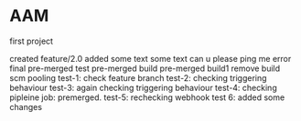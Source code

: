 # AAM

first project

created feature/2.0
added some text
some text
can u please ping me error
final pre-merged test
pre-merged build
pre-merged build1
remove build scm pooling 
test-1: check feature branch
test-2: checking triggering behaviour 
test-3: again checking triggering behaviour 
test-4: checking pipleine job: premerged. 
test-5: rechecking webhook
test 6: added some changes
